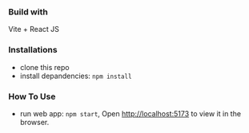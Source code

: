### Build with

Vite + React JS

### Installations

- clone this repo
- install depandencies: `npm install`

### How To Use

- run web app: `npm start`, Open [ http://localhost:5173](http://localhost:5173) to view it in the browser.
